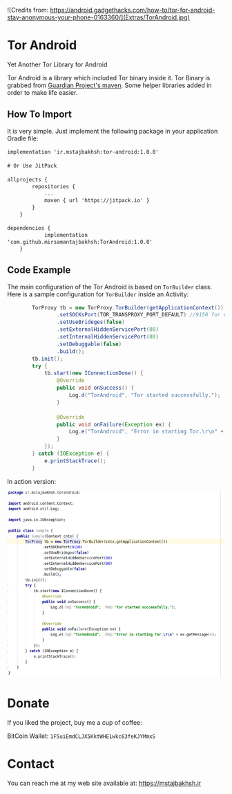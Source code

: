 ![Credits from: https://android.gadgethacks.com/how-to/tor-for-android-stay-anonymous-your-phone-0163360/](Extras/TorAndroid.jpg)

# Tor Android

Yet Another Tor Library for Android

Tor Android is a library which included Tor binary inside it. Tor Binary is grabbed from [Guardian Project's maven](https://github.com/guardianproject/gpmaven/blob/master/org/torproject/tor-android-binary/). Some helper libraries added in order to make life easier.

## How To Import

It is very simple. Just implement the following package in your application Gradle file:

```shell
implementation 'ir.mstajbakhsh:tor-android:1.0.0'

# Or Use JitPack

allprojects {
		repositories {
			...
			maven { url 'https://jitpack.io' }
		}
	}

dependencies {
	        implementation 'com.github.mirsamantajbakhsh:TorAndroid:1.0.0'
	}
```

## Code Example

The main configuration of the Tor Android is based on ```TorBuilder``` class. Here is a sample configuration for ```TorBuilder``` inside an Activity:

```java
        TorProxy tb = new TorProxy.TorBuilder(getApplicationContext())
                .setSOCKsPort(TOR_TRANSPROXY_PORT_DEFAULT) //9150 for example
                .setUseBrideges(false)
                .setExternalHiddenServicePort(80)
                .setInternalHiddenServicePort(80)
                .setDebuggable(false)
                .build();
        tb.init();
        try {
            tb.start(new IConnectionDone() {
                @Override
                public void onSuccess() {
                    Log.d("TorAndroid", "Tor started successfully.");
                }

                @Override
                public void onFailure(Exception ex) {
                    Log.e("TorAndroid", "Error in starting Tor.\r\n" + ex.getMessage());
                }
            });
        } catch (IOException e) {
            e.printStackTrace();
        }
```

In action version:

![SampleCode](Extras/SampleCode.png)

# Donate

If you liked the project, buy me a cup of coffee:

BitCoin Wallet: ```1F5uiEmdCLJX5KktWHE1wkc63feKJYMmxS```

# Contact

You can reach me at my web site available at: https://mstajbakhsh.ir

